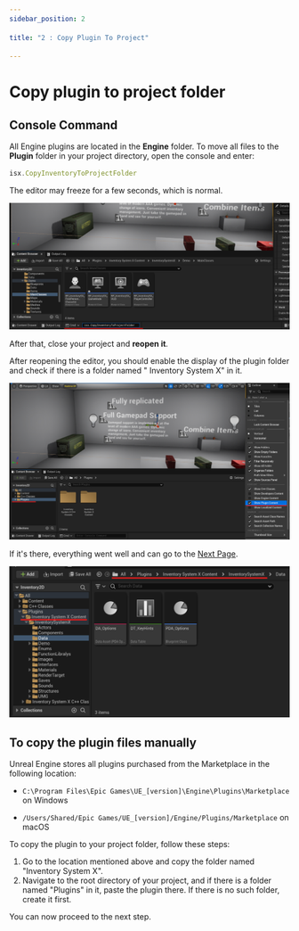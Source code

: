 ```yaml
---
sidebar_position: 2

title: "2 : Copy Plugin To Project"

---
```


# Copy plugin to project folder

## Console Command

All Engine plugins are located in the **Engine** folder. To move all files to the **Plugin** folder in your project
directory,
open the console and enter:

```js
isx.CopyInventoryToProjectFolder
```

The editor may freeze for a few seconds, which is normal.

![Screenshot 2023-04-30 145944.png](..%2Fimages%2Fstep2%2FScreenshot%202023-04-30%20145944.png)

After that, close your project and **reopen it**.

After reopening the editor, you should enable the display of the plugin folder and check if there is a folder named "
Inventory System X" in it.

![Screenshot 2023-04-30 150049.png](..%2Fimages%2Fstep2%2FScreenshot%202023-04-30%20150049.png)

If it's there, everything went well and can go to the [Next Page](Step_3_addMainСomponents).

![Screenshot 2023-04-30 150148.png](..%2Fimages%2Fstep2%2FScreenshot%202023-04-30%20150148.png)

## To copy the plugin files manually

Unreal Engine stores all plugins purchased from the Marketplace in the following location:

- ``C:\Program Files\Epic Games\UE_[version]\Engine\Plugins\Marketplace`` on Windows

- ``/Users/Shared/Epic Games/UE_[version]/Engine/Plugins/Marketplace`` on macOS

To copy the plugin to your project folder, follow these steps:

1. Go to the location mentioned above and copy the folder named "Inventory System X".
2. Navigate to the root directory of your project, and if there is a folder named "Plugins" in it, paste the plugin
   there.
   If there is no such folder, create it first.

You can now proceed to the next step.